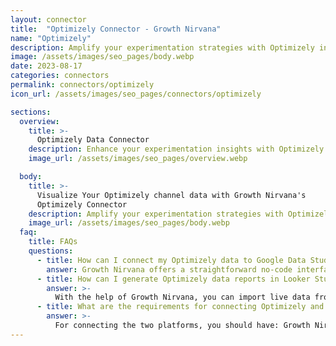 ```yaml
---
layout: connector
title:  "Optimizely Connector - Growth Nirvana"
name: "Optimizely"
description: Amplify your experimentation strategies with Optimizely insights integrated into Looker Studio.
image: /assets/images/seo_pages/body.webp
date: 2023-08-17
categories: connectors
permalink: connectors/optimizely
icon_url: /assets/images/seo_pages/connectors/optimizely

sections:
  overview:
    title: >-
      Optimizely Data Connector
    description: Enhance your experimentation insights with Optimizely integration. Seamlessly merge experimentation data from Optimizely with Looker Studio's analytical capabilities, unlocking insights that shape optimization strategies, user experiences, and operational excellence.
    image_url: /assets/images/seo_pages/overview.webp

  body:
    title: >-
      Visualize Your Optimizely channel data with Growth Nirvana's
      Optimizely Connector
    description: Amplify your experimentation strategies with Optimizely insights integrated into Looker Studio.
    image_url: /assets/images/seo_pages/body.webp
  faq:
    title: FAQs
    questions:
      - title: How can I connect my Optimizely data to Google Data Studio/Looker Studio?
        answer: Growth Nirvana offers a straightforward no-code interface to connect to Optimizely data sources.
      - title: How can I generate Optimizely data reports in Looker Studio?
        answer: >-
          With the help of Growth Nirvana, you can import live data from Optimizely into Looker Studio. These data can be viewed in charts, tables, and dashboards to generate branded reports that can be shared instantly.
      - title: What are the requirements for connecting Optimizely and Looker Studio?
        answer: >-
          For connecting the two platforms, you should have: Growth Nirvana Account and Optimizely Ads Account
---
```

